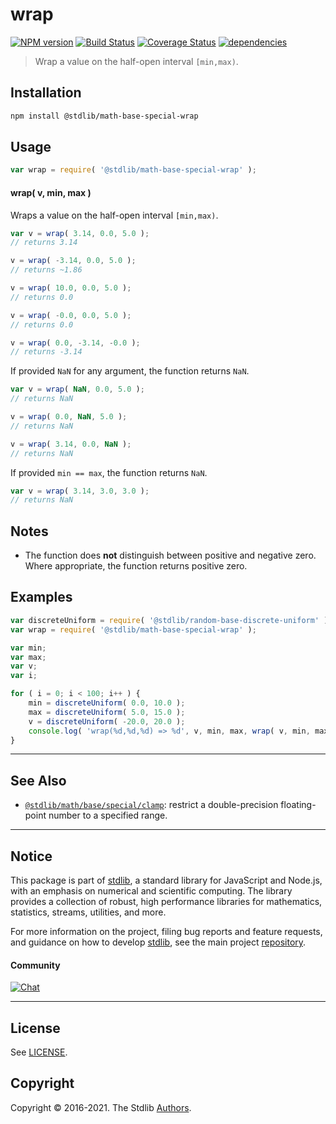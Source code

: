 <!--

@license Apache-2.0

Copyright (c) 2018 The Stdlib Authors.

Licensed under the Apache License, Version 2.0 (the "License");
you may not use this file except in compliance with the License.
You may obtain a copy of the License at

   http://www.apache.org/licenses/LICENSE-2.0

Unless required by applicable law or agreed to in writing, software
distributed under the License is distributed on an "AS IS" BASIS,
WITHOUT WARRANTIES OR CONDITIONS OF ANY KIND, either express or implied.
See the License for the specific language governing permissions and
limitations under the License.

-->

# wrap

[![NPM version][npm-image]][npm-url] [![Build Status][test-image]][test-url] [![Coverage Status][coverage-image]][coverage-url] [![dependencies][dependencies-image]][dependencies-url]

> Wrap a value on the half-open interval `[min,max)`.

<!-- Section to include introductory text. Make sure to keep an empty line after the intro `section` element and another before the `/section` close. -->

<section class="intro">

</section>

<!-- /.intro -->

<!-- Package usage documentation. -->

<section class="installation">

## Installation

```bash
npm install @stdlib/math-base-special-wrap
```

</section>

<section class="usage">

## Usage

```javascript
var wrap = require( '@stdlib/math-base-special-wrap' );
```

#### wrap( v, min, max )

Wraps a value on the half-open interval `[min,max)`.

```javascript
var v = wrap( 3.14, 0.0, 5.0 );
// returns 3.14

v = wrap( -3.14, 0.0, 5.0 );
// returns ~1.86

v = wrap( 10.0, 0.0, 5.0 );
// returns 0.0

v = wrap( -0.0, 0.0, 5.0 );
// returns 0.0

v = wrap( 0.0, -3.14, -0.0 );
// returns -3.14
```

If provided `NaN` for any argument, the function returns `NaN`.

```javascript
var v = wrap( NaN, 0.0, 5.0 );
// returns NaN

v = wrap( 0.0, NaN, 5.0 );
// returns NaN

v = wrap( 3.14, 0.0, NaN );
// returns NaN
```

If provided `min == max`, the function returns `NaN`.

```javascript
var v = wrap( 3.14, 3.0, 3.0 );
// returns NaN
```

</section>

<!-- /.usage -->

<!-- Package usage notes. Make sure to keep an empty line after the `section` element and another before the `/section` close. -->

<section class="notes">

## Notes

-   The function does **not** distinguish between positive and negative zero. Where appropriate, the function returns positive zero.

</section>

<!-- /.notes -->

<!-- Package usage examples. -->

<section class="examples">

## Examples

<!-- eslint no-undef: "error" -->

```javascript
var discreteUniform = require( '@stdlib/random-base-discrete-uniform' );
var wrap = require( '@stdlib/math-base-special-wrap' );

var min;
var max;
var v;
var i;

for ( i = 0; i < 100; i++ ) {
    min = discreteUniform( 0.0, 10.0 );
    max = discreteUniform( 5.0, 15.0 );
    v = discreteUniform( -20.0, 20.0 );
    console.log( 'wrap(%d,%d,%d) => %d', v, min, max, wrap( v, min, max ) );
}
```

</section>

<!-- /.examples -->

<!-- Section to include cited references. If references are included, add a horizontal rule *before* the section. Make sure to keep an empty line after the `section` element and another before the `/section` close. -->

<section class="references">

</section>

<!-- /.references -->

<!-- Section for related `stdlib` packages. Do not manually edit this section, as it is automatically populated. -->

<section class="related">

* * *

## See Also

-   <span class="package-name">[`@stdlib/math/base/special/clamp`][@stdlib/math/base/special/clamp]</span><span class="delimiter">: </span><span class="description">restrict a double-precision floating-point number to a specified range.</span>

</section>

<!-- /.related -->

<!-- Section for all links. Make sure to keep an empty line after the `section` element and another before the `/section` close. -->


<section class="main-repo" >

* * *

## Notice

This package is part of [stdlib][stdlib], a standard library for JavaScript and Node.js, with an emphasis on numerical and scientific computing. The library provides a collection of robust, high performance libraries for mathematics, statistics, streams, utilities, and more.

For more information on the project, filing bug reports and feature requests, and guidance on how to develop [stdlib][stdlib], see the main project [repository][stdlib].

#### Community

[![Chat][chat-image]][chat-url]

---

## License

See [LICENSE][stdlib-license].


## Copyright

Copyright &copy; 2016-2021. The Stdlib [Authors][stdlib-authors].

</section>

<!-- /.stdlib -->

<!-- Section for all links. Make sure to keep an empty line after the `section` element and another before the `/section` close. -->

<section class="links">

[npm-image]: http://img.shields.io/npm/v/@stdlib/math-base-special-wrap.svg
[npm-url]: https://npmjs.org/package/@stdlib/math-base-special-wrap

[test-image]: https://github.com/stdlib-js/math-base-special-wrap/actions/workflows/test.yml/badge.svg
[test-url]: https://github.com/stdlib-js/math-base-special-wrap/actions/workflows/test.yml

[coverage-image]: https://img.shields.io/codecov/c/github/stdlib-js/math-base-special-wrap/main.svg
[coverage-url]: https://codecov.io/github/stdlib-js/math-base-special-wrap?branch=main

[dependencies-image]: https://img.shields.io/david/stdlib-js/math-base-special-wrap.svg
[dependencies-url]: https://david-dm.org/stdlib-js/math-base-special-wrap/main

[chat-image]: https://img.shields.io/gitter/room/stdlib-js/stdlib.svg
[chat-url]: https://gitter.im/stdlib-js/stdlib/

[stdlib]: https://github.com/stdlib-js/stdlib

[stdlib-authors]: https://github.com/stdlib-js/stdlib/graphs/contributors

[stdlib-license]: https://raw.githubusercontent.com/stdlib-js/math-base-special-wrap/main/LICENSE

<!-- <related-links> -->

[@stdlib/math/base/special/clamp]: https://github.com/stdlib-js/math-base-special-clamp

<!-- </related-links> -->

</section>

<!-- /.links -->
